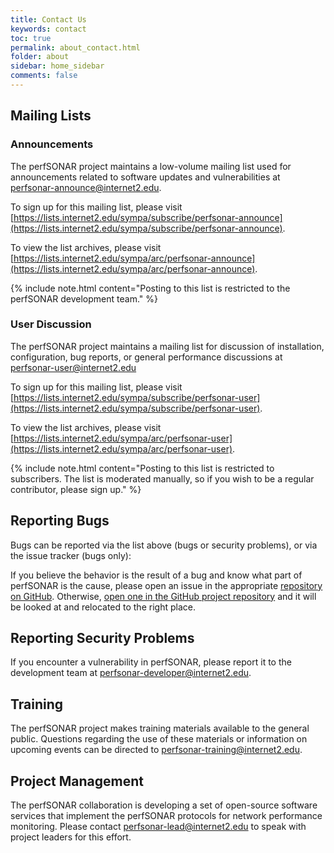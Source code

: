 ```yaml
---
title: Contact Us
keywords: contact
toc: true
permalink: about_contact.html
folder: about
sidebar: home_sidebar
comments: false
---
```



## Mailing Lists

### Announcements

The perfSONAR project maintains a low-volume mailing list used for
announcements related to software updates and vulnerabilities at
[perfsonar-announce@internet2.edu](mailto:perfsonar-announce@internet2.edu).

To sign up for this mailing list, please visit
[https://lists.internet2.edu/sympa/subscribe/perfsonar-announce](https://lists.internet2.edu/sympa/subscribe/perfsonar-announce).

To view the list archives, please visit
[https://lists.internet2.edu/sympa/arc/perfsonar-announce](https://lists.internet2.edu/sympa/arc/perfsonar-announce).

{% include note.html content="Posting to this list is restricted to the perfSONAR development team." %}


### User Discussion

The perfSONAR project maintains a mailing list for discussion of
installation, configuration, bug reports, or general performance
discussions at
[perfsonar-user@internet2.edu](mailto:perfsonar-user@internet2.edu)

To sign up for this mailing list, please visit
[https://lists.internet2.edu/sympa/subscribe/perfsonar-user](https://lists.internet2.edu/sympa/subscribe/perfsonar-user).

To view the list archives, please visit
[https://lists.internet2.edu/sympa/arc/perfsonar-user](https://lists.internet2.edu/sympa/arc/perfsonar-user).

{% include note.html content="Posting to this list is restricted to subscribers.  The list is moderated manually, so if you wish to be a regular contributor, please sign up." %}


## Reporting Bugs

Bugs can be reported via the list above (bugs or security problems), or via the issue tracker (bugs only):

If you believe the behavior is the result of a bug and know what part
of perfSONAR is the cause, please open an issue in the appropriate
[repository on GitHub](https://github.com/perfsonar).  Otherwise, [
open one in the GitHub project
repository](https://github.com/perfsonar/project/issues/new) and it
will be looked at and relocated to the right place.


## Reporting Security Problems

If you encounter a vulnerability in perfSONAR, please report it to the
development team at
[perfsonar-developer@internet2.edu](mailto:perfsonar-developer@internet2.edu).


## Training

The perfSONAR project makes training materials available to the
general public.  Questions regarding the use of these materials or
information on upcoming events can be directed to
[perfsonar-training@internet2.edu](mailto:perfsonar-training@internet2.edu).


## Project Management

The perfSONAR collaboration is developing a set of open-source
software services that implement the perfSONAR protocols for network
performance monitoring. Please contact
[perfsonar-lead@internet2.edu](mailto:perfsonar-lead@internet2.edu) to
speak with project leaders for this effort.
